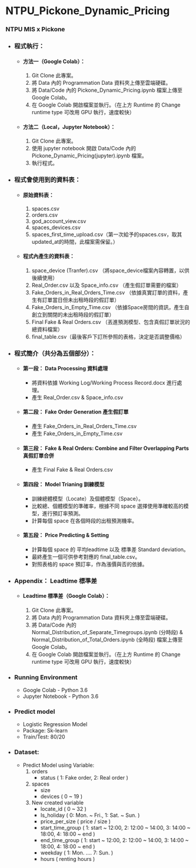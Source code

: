 # NTPU_Pickone_Dynamic_Pricing
### NTPU MIS x Pickone
* ### 程式執行：
  * #### 方法一（Google Colab）：
    1. Git Clone 此專案。　    
    2. 將 Data 內的 Programmation Data 資料夾上傳至雲端硬碟。 　
    3. 將 Data/Code 內的 Pickone_Dynamic_Pricing.ipynb 檔案上傳至 Google Colab。 　
    4. 在 Google Colab 開啟檔案並執行。（在上方 Runtime 的 Change runtime type 可改用 GPU 執行，速度較快）

  * #### 方法二（Local，Jupyter Notebook）：
    1. Git Clone 此專案。
    2. 使用 jupyter notebook 開啟 Data/Code 內的 Pickone_Dynamic_Pricing(jupyter).ipynb 檔案。
    3. 執行程式。
  
* ### 程式會使用到的資料表：
   * #### 原始資料表：
      1. spaces.csv
      2. orders.csv
      3. god_account_view.csv
      4. spaces_devices.csv
      5. spaces_first_time_upload.csv（第一次給予的spaces.csv，取其updated_at的時間，此檔案需保留。）
   
   * #### 程式內產生的資料表：
      1. space_device (Tranfer).csv （將space_device檔案內容轉置，以供後續使用） 
      2. Real_Order.csv 以及 Space_info.csv （產生假訂單需要的檔案）
      3. Fake_Orders_in_Real_Orders_Time.csv （依據真實訂單的資料，產生有訂單當日但未出租時段的假訂單） 
      4. Fake_Orders_in_Empty_Time.csv （依據Space房間的資訊，產生自創立到關閉的未出租時段的假訂單） 
      5. Final Fake & Real Orders.csv （丟進預測模型、包含真假訂單狀況的總資料檔案）
      6. final_table.csv（最後客戶下訂所參照的表格，決定是否調整價格）


* ### 程式簡介（共分為五個部分）：
   * #### 第一段： Data Processing 資料處理  
      * 將資料依據 Working Log/Working Process Record.docx 進行處理。
      * 產生 Real_Order.csv & Space_info.csv 
       
   * #### 第二段： Fake Order Generation 產生假訂單 
      * 產生 Fake_Orders_in_Real_Orders_Time.csv 
      * 產生 Fake_Orders_in_Empty_Time.csv
       
   * #### 第三段： Fake & Real Orders: Combine and Filter Overlapping Parts 真假訂單合併
      * 產生 Final Fake & Real Orders.csv
       
   * #### 第四段： Model Trianing 訓練模型
      * 訓練總體模型（Locate）及個體模型（Space）。 
      * 比較總、個體模型的準確率，根據不同 space 選擇使用準確較高的模型，進行預訂率預測。 
      * 計算每個 space 在各個時段的出租預測機率。
     
   * #### 第五段： Price Predicting & Setting 
      * 計算每個 space 的 平均leadtime 以及 標準差 Standard deviation。 
      * 最終產生一個可供參考對應的 final_table.csv。
      * 對照表格的 space 預訂率，作為漲價與否的依據。

* ### Appendix： Leadtime 標準差
  * #### Leadtime 標準差（Google Colab）：
    1. Git Clone 此專案。　    
    2. 將 Data 內的 Programmation Data 資料夾上傳至雲端硬碟。 　
    3. 將 Data/Code 內的 Normal_Distribution_of_Separate_Timegroups.ipynb (分時段)
        & Normal_Distribution_of_Total_Orders.ipynb (全時段) 檔案上傳至 Google Colab。 
    4. 在 Google Colab 開啟檔案並執行。（在上方 Runtime 的 Change runtime type 可改用 GPU 執行，速度較快）


* ### Running Environment
   * Google Colab - Python 3.6
   * Jupyter Notebook - Python 3.6
   
* ### Predict model
   * Logistic Regression Model
   * Package: Sk-learn
   * Train/Test: 80/20
   
* ### Dataset:
   * Predict Model using Variable:
      1. orders
         * status ( 1: Fake order, 2: Real order )
      2. spaces
         * size
         * devices ( 0 ~ 19 )
      3. New created variable
         * locate_id ( 0 ~ 32 )
         * Is_holiday ( 0: Mon. ~ Fri., 1: Sat. ~ Sun. )
         * price_per_size ( price / size )
         * start_time_group ( 1: start ~ 12:00, 2: 12:00 ~ 14:00, 3: 14:00 ~ 18:00, 4: 18:00 ~ end )
         * end_time_group ( 1: start ~ 12:00, 2: 12:00 ~ 14:00, 3: 14:00 ~ 18:00, 4: 18:00 ~ end )
         * weekday ( 1: Mon. .... 7: Sun. )
         * hours ( renting hours )

